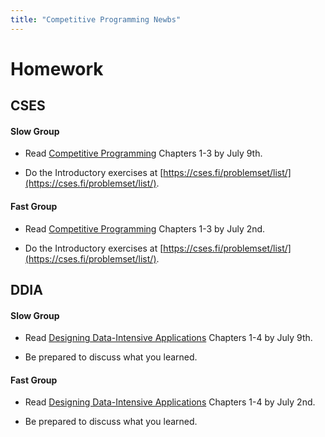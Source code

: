 ```yaml
---
title: "Competitive Programming Newbs"
---
```


# Homework

## CSES

#### Slow Group

- Read [Competitive Programming](https://cses.fi/book) Chapters 1-3 by July 9th.

- Do the Introductory exercises at [https://cses.fi/problemset/list/](https://cses.fi/problemset/list/).

#### Fast Group

- Read [Competitive Programming](https://cses.fi/book) Chapters 1-3 by July 2nd.

- Do the Introductory exercises at [https://cses.fi/problemset/list/](https://cses.fi/problemset/list/).

## DDIA

#### Slow Group

- Read [Designing Data-Intensive Applications](https://www.oreilly.com/library/view/designing-data-intensive-applications/9781491903063/) Chapters 1-4 by July 9th.

- Be prepared to discuss what you learned.

#### Fast Group

- Read [Designing Data-Intensive Applications](https://www.oreilly.com/library/view/designing-data-intensive-applications/9781491903063/) Chapters 1-4 by July 2nd.

- Be prepared to discuss what you learned.
